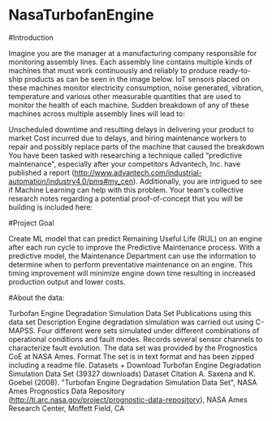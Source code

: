 # NasaTurbofanEngine

#Introduction

Imagine you are the manager at a manufacturing company responsible for monitoring assembly lines. Each assembly line contains multiple kinds 
of machines that must work continuously and reliably to produce ready-to-ship products as can be seen in the image below. IoT sensors placed 
on these machines monitor electricity consumption, noise generated, vibration, temperature and various other measurable quantities that are 
used to monitor the health of each machine. Sudden breakdown of any of these machines across multiple assembly lines will lead to:

Unscheduled downtime and resulting delays in delivering your product to market
Cost incurred due to delays, and hiring maintenance workers to repair and possibly replace parts of the machine that caused the breakdown
You have been tasked with researching a technique called “predictive maintenance”, especially after your competitors Advantech, Inc. have 
published a report (http://www.advantech.com/industrial-automation/industry4.0/pms#my_cen). Additionally, you are intrigued to see if 
Machine Learning can help with this problem. Your team's collective research notes regarding a potential proof-of-concept that you will be 
building is included here:

#Project Goal

Create ML model that can predict Remaining Useful Life (RUL) on an engine after each run cycle to improve the Predictive Maintenance process. 
With a predictive model, the Maintenance Department can use the information to determine when to perform preventative maintenance on an engine.
This timing improvement will minimize engine down time resulting in increased production output and lower costs.

#About the data:

Turbofan Engine Degradation Simulation Data Set Publications using this data set Description Engine degradation simulation was carried out
using C-MAPSS. Four different were sets simulated under different combinations of operational conditions and fault modes. Records several
sensor channels to characterize fault evolution. The data set was provided by the Prognostics CoE at NASA Ames. Format The set is in text 
format and has been zipped including a readme file. Datasets + Download Turbofan Engine Degradation Simulation Data Set (39327 downloads)
Dataset Citation A. Saxena and K. Goebel (2008). "Turbofan Engine Degradation Simulation Data Set", NASA Ames Prognostics Data Repository
(http://ti.arc.nasa.gov/project/prognostic-data-repository), NASA Ames Research Center, Moffett Field, CA
